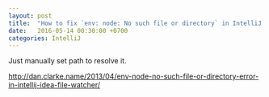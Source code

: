 ```yaml
---
layout: post
title:  "How to fix `env: node: No such file or directory` in IntelliJ FileWatcher"
date:   2016-05-14 00:30:00 +0700
categories: IntelliJ
---
```


Just manually set path to resolve it.

http://dan.clarke.name/2013/04/env-node-no-such-file-or-directory-error-in-intellij-idea-file-watcher/